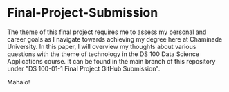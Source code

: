 # Final-Project-Submission
The theme of this final project requires me to assess my personal and career goals as I navigate towards achieving my degree here at Chaminade University. In this paper, I will overview my thoughts about various questions with the theme of technology in the DS 100 Data Science Applications course. It can be found in the main branch of this repository under "DS 100-01-1 Final Project GitHub Submission".

Mahalo!
